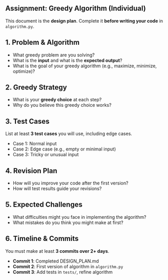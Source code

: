 
## Assignment: Greedy Algorithm (Individual)

This document is the **design plan**. Complete it **before writing your code** in `algorithm.py`.  


## 1. Problem & Algorithm
- What greedy problem are you solving?  
- What is the **input** and what is the **expected output**?  
- What is the goal of your greedy algorithm (e.g., maximize, minimize, optimize)?  

## 2. Greedy Strategy
- What is your **greedy choice** at each step?  
- Why do you believe this greedy choice works?  


## 3. Test Cases
List at least **3 test cases** you will use, including edge cases.  
- Case 1: Normal input  
- Case 2: Edge case (e.g., empty or minimal input)  
- Case 3: Tricky or unusual input  


## 4. Revision Plan
- How will you improve your code after the first version?  
- How will test results guide your revisions?  


## 5. Expected Challenges
- What difficulties might you face in implementing the algorithm?  
- What mistakes do you think you might make at first?  


## 6. Timeline & Commits
You must make at least **3 commits over 2+ days**.  
- **Commit 1**: Completed DESIGN_PLAN.md  
- **Commit 2**: First version of algorithm in `algorithm.py`  
- **Commit 3**: Add tests in `tests/`, refine algorithm  


